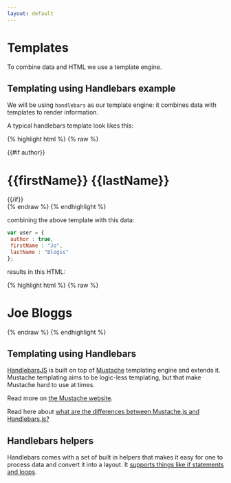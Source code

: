 ```yaml
---
layout: default
---
```

# Templates

To combine data and HTML we use a template engine.

## Templating using Handlebars example

We will be using `handlebars` as our template engine: it combines data with templates to render information.

A typical handlebars template look likes this:

{% highlight html %}
{% raw %}
<div class="entry">
  {{#if author}}
    <h1> {{firstName}} {{lastName}}</h1>
  {{/if}}
</div>{% endraw %}
{% endhighlight %}

combining the above template with this data:

```javascript
var user = {
 author : true,
 firstName : "Jo",
 lastName : "Blogss"
};
```

results in this HTML:

{% highlight html %}
{% raw %}
<div class="entry">
    <h1>Joe Bloggs</h1>
</div>{% endraw %}
{% endhighlight %}

## Templating using Handlebars

[HandlebarsJS](https://www.npmjs.com/package/handlebars) is built on top of [Mustache](https://www.npmjs.com/package/mustache) templating engine and extends it. Mustache templating aims to be logic-less templating, but that make Mustache hard to use at times.

Read more on [the Mustache website](https://mustache.github.io/mustache.5.html).

Read here about [what are the differences between Mustache.js and Handlebars.js?](http://stackoverflow.com/questions/10555820/what-are-the-differences-between-mustache-js-and-handlebars-js)

## Handlebars helpers

Handlebars comes with a set of built in helpers that makes it easy for one to process data and convert it into a layout. It [supports things like if statements and loops](http://handlebarsjs.com/builtin_helpers.html).

